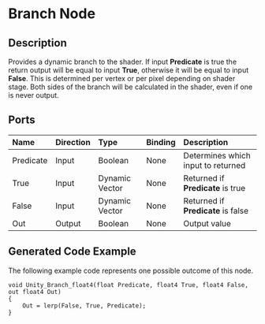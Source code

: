 # Branch Node

## Description

Provides a dynamic branch to the shader. If input **Predicate** is true the return output will be equal to input **True**, otherwise it will be equal to input **False**. This is determined per vertex or per pixel depending on shader stage. Both sides of the branch will be calculated in the shader, even if one is never output.

## Ports

| Name        | Direction           | Type  | Binding | Description |
|:------------ |:-------------|:-----|:---|:---|
| Predicate      | Input | Boolean | None | Determines which input to returned |
| True     | Input | Dynamic Vector | None | Returned if **Predicate** is true |
| False      | Input | Dynamic Vector | None | Returned if **Predicate** is false |
| Out | Output      |    Boolean | None | Output value |

## Generated Code Example

The following example code represents one possible outcome of this node.

```
void Unity_Branch_float4(float Predicate, float4 True, float4 False, out float4 Out)
{
    Out = lerp(False, True, Predicate);
}
```